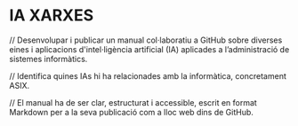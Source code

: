 # IA XARXES

// Desenvolupar i publicar un manual col·laboratiu a GitHub sobre diverses eines i aplicacions d'intel·ligència artificial (IA) aplicades a l’administració de sistemes informàtics.

// Identifica quines IAs hi ha relacionades amb la informàtica, concretament ASIX.

// El manual ha de ser clar, estructurat i accessible, escrit en format Markdown per a la seva publicació com a lloc web dins de GitHub.
